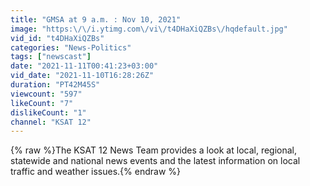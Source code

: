 ```yaml
---
title: "GMSA at 9 a.m. : Nov 10, 2021"
image: "https:\/\/i.ytimg.com\/vi\/t4DHaXiQZBs\/hqdefault.jpg"
vid_id: "t4DHaXiQZBs"
categories: "News-Politics"
tags: ["newscast"]
date: "2021-11-11T00:41:23+03:00"
vid_date: "2021-11-10T16:28:26Z"
duration: "PT42M45S"
viewcount: "597"
likeCount: "7"
dislikeCount: "1"
channel: "KSAT 12"
---
```

{% raw %}The KSAT 12 News Team provides a look at local, regional, statewide and national news events and the latest information on local traffic and weather issues.{% endraw %}
